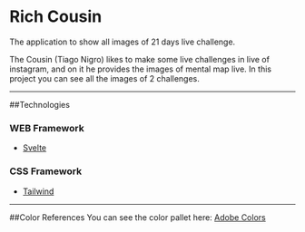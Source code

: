 # Rich Cousin

The application to show all images of 21 days live challenge.

The Cousin (Tiago Nigro) likes to make some live challenges in live of instagram, and on it
he provides the images of mental map live. In this project you can see all the images of 2 challenges.

---

##Technologies

### WEB Framework
* [Svelte]("https://svelte.dev/")

### CSS Framework
* [Tailwind]("https://tailwindcss.com/")

---

##Color References
You can see the color pallet here: [Adobe Colors]("https://color.adobe.com/pt/Rich-Cousin-color-theme-15143264")
